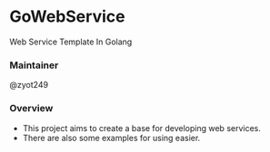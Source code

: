 # GoWebService
Web Service Template In Golang

### Maintainer

@zyot249

### Overview

- This project aims to create a base for developing web services.
- There are also some examples for using easier.
